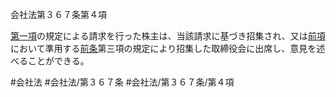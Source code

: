会社法第３６７条第４項

[第一項](会社法＿＿＿＿第３６７条第１項)の規定による請求を行った株主は、当該請求に基づき招集され、又は[前項](会社法＿＿＿＿第３６７条第３項)において準用する[前条](会社法＿＿＿＿第３６６条第１項)第三項の規定により招集した取締役会に出席し、意見を述べることができる。

#会社法
#会社法/第３６７条
#会社法/第３６７条/第４項
